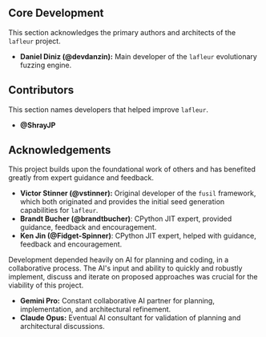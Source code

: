 ## Core Development

This section acknowledges the primary authors and architects of the `lafleur` project.

* **Daniel Diniz (@devdanzin):** Main developer of the `lafleur` evolutionary fuzzing engine.

## Contributors

This section names developers that helped improve `lafleur`.

* **@ShrayJP**

## Acknowledgements

This project builds upon the foundational work of others and has benefited greatly from expert guidance and feedback.

* **Victor Stinner (@vstinner):** Original developer of the `fusil` framework, which both originated and provides the initial seed generation capabilities for `lafleur`.
* **Brandt Bucher (@brandtbucher)**: CPython JIT expert, provided guidance, feedback and encouragement.
* **Ken Jin (@Fidget-Spinner)**: CPython JIT expert, helped with guidance, feedback and encouragement.

Development depended heavily on AI for planning and coding, in a collaborative process. The AI's input and ability to quickly and robustly implement, discuss and iterate on proposed approaches was crucial for the viability of this project.  

* **Gemini Pro:** Constant collaborative AI partner for planning, implementation, and architectural refinement.
* **Claude Opus:** Eventual AI consultant for validation of planning and architectural discussions.
